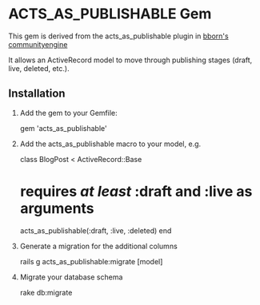 # ACTS_AS_PUBLISHABLE Gem

This gem is derived from the acts_as_publishable plugin in [bborn's communityengine](https://github.com/bborn/communityengine)

It allows an ActiveRecord model to move through publishing stages (draft, live, deleted, etc.).

## Installation

1.  Add the gem to your Gemfile:

    gem 'acts_as_publishable'

2.  Add the acts_as_publishable macro to your model, e.g.

    class BlogPost < ActiveRecord::Base
      # requires _at least_ :draft and :live as arguments
      acts_as_publishable(:draft, :live, :deleted)
    end

3.  Generate a migration for the additional columns

    rails g acts_as_publishable:migrate [model]

4.  Migrate your database schema

    rake db:migrate
